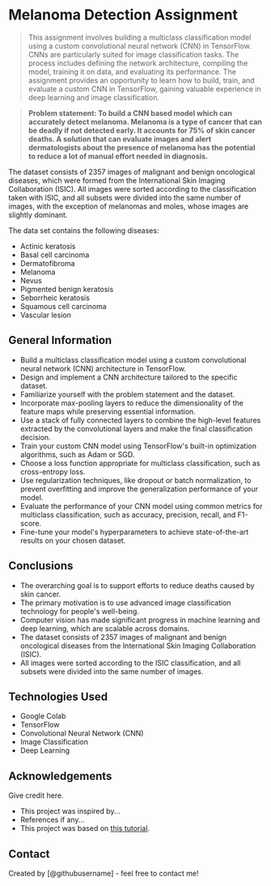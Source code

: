 # Melanoma Detection Assignment

> This assignment involves building a multiclass classification model using a custom convolutional neural network (CNN) in TensorFlow. CNNs are particularly suited for image classification tasks. The process includes defining the network architecture, compiling the model, training it on data, and evaluating its performance. The assignment provides an opportunity to learn how to build, train, and evaluate a custom CNN in TensorFlow, gaining valuable experience in deep learning and image classification.

> **Problem statement: To build a CNN based model which can accurately detect melanoma. Melanoma is a type of cancer that can be deadly if not detected early. It accounts for 75% of skin cancer deaths. A solution that can evaluate images and alert dermatologists about the presence of melanoma has the potential to reduce a lot of manual effort needed in diagnosis.**

The dataset consists of 2357 images of malignant and benign oncological diseases, which were formed from the International Skin Imaging Collaboration (ISIC). All images were sorted according to the classification taken with ISIC, and all subsets were divided into the same number of images, with the exception of melanomas and moles, whose images are slightly dominant.


The data set contains the following diseases:

* Actinic keratosis
* Basal cell carcinoma
* Dermatofibroma
* Melanoma
* Nevus
* Pigmented benign keratosis
* Seborrheic keratosis
* Squamous cell carcinoma
* Vascular lesion
 


## General Information

* Build a multiclass classification model using a custom convolutional neural network (CNN) architecture in TensorFlow.
* Design and implement a CNN architecture tailored to the specific dataset.
* Familiarize yourself with the problem statement and the dataset.
* Incorporate max-pooling layers to reduce the dimensionality of the feature maps while preserving essential information.
* Use a stack of fully connected layers to combine the high-level features extracted by the convolutional layers and make the final classification decision.
* Train your custom CNN model using TensorFlow's built-in optimization algorithms, such as Adam or SGD.
* Choose a loss function appropriate for multiclass classification, such as cross-entropy loss.
* Use regularization techniques, like dropout or batch normalization, to prevent overfitting and improve the generalization performance of your model.
* Evaluate the performance of your CNN model using common metrics for multiclass classification, such as accuracy, precision, recall, and F1-score.
* Fine-tune your model's hyperparameters to achieve state-of-the-art results on your chosen dataset.


## Conclusions

* The overarching goal is to support efforts to reduce deaths caused by skin cancer.
* The primary motivation is to use advanced image classification technology for people's well-being.
* Computer vision has made significant progress in machine learning and deep learning, which are scalable across domains.
* The dataset consists of 2357 images of malignant and benign oncological diseases from the International Skin Imaging Collaboration (ISIC).
* All images were sorted according to the ISIC classification, and all subsets were divided into the same number of images.


<!-- You don't have to answer all the questions - just the ones relevant to your project. -->


## Technologies Used
- Google Colab
- TensorFlow
- Convolutional Neural Network (CNN)
- Image Classification
- Deep Learning

## Acknowledgements
Give credit here.
- This project was inspired by...
- References if any...
- This project was based on [this tutorial](https://www.example.com).


## Contact
Created by [@githubusername] - feel free to contact me!


<!-- Optional -->
<!-- ## License -->
<!-- This project is open source and available under the [... License](). -->

<!-- You don't have to include all sections - just the one's relevant to your project -->
